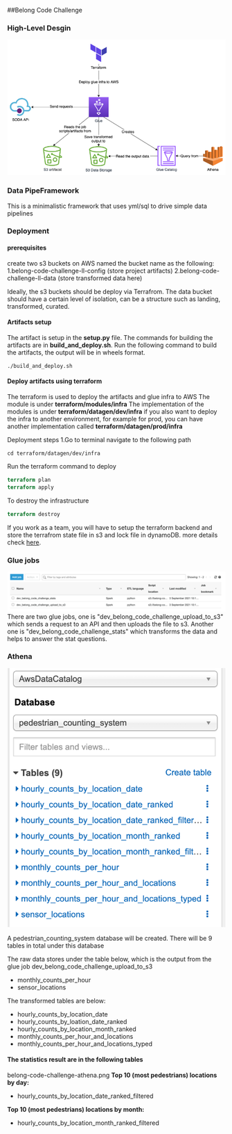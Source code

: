 ##Belong Code Challenge
### High-Level Desgin
![Screenshot](belong-code-challenge-architecture.png)

### Data PipeFramework
This is a minimalistic framework that uses yml/sql to drive simple data pipelines 

### Deployment
#### prerequisites
create two s3 buckets on AWS named the bucket name as the following:
1.belong-code-challenge-ll-config (store project artifacts)
2.belong-code-challenge-ll-data (store transformed data here)

Ideally, the s3 buckets should be deploy via Terrafrom. 
The data bucket should have a certain level of isolation, can be a structure such as landing, transformed, curated. 

#### Artifacts setup
The artifact is setup in the **setup.py** file. The commands for building the artifacts are in **build_and_deploy.sh**.
Run the following command to build the artifacts, the output will be in wheels format.
```shell
./build_and_deploy.sh 
```

#### Deploy artifacts using terraform
The terraform is used to deploy the artifacts and glue infra to AWS
The module is under **terraform/modules/infra**
The implementation of the modules is under **terraform/datagen/dev/infra**
if you also want to deploy the infra to another environment, for example for prod, you can have another implementation called **terraform/datagen/prod/infra**

Deployment steps
1.Go to terminal navigate to the following path
```shell
cd terraform/datagen/dev/infra
```
Run the terraform command to deploy
```terraform
terraform plan
terraform apply
```
To destroy the infrastructure
```terraform
terraform destroy
```
If you work as a team, you will have to setup the terraform backend and store the terrafrom state file in s3 and lock file in dynamoDB.
more details check [here](https://www.terraform.io/docs/language/settings/backends/index.html).

### Glue jobs
![Screenshot](belong-code-challenge-glue-job.png)
There are two glue jobs, one is "dev_belong_code_challenge_upload_to_s3" which sends a request to an API and then uploads the file to s3.
Another one is "dev_belong_code_challenge_stats" which transforms the data and helps to answer the stat questions.

### Athena
![Screenshot](belong-code-challenge-athena.png)

A pedestrian_counting_system database will be created. There will be 9 tables in total under this database

The raw data stores under the table below, which is the output from the glue job dev_belong_code_challenge_upload_to_s3
- monthly_counts_per_hour
- sensor_locations

The transformed tables are below:
- hourly_counts_by_location_date
- hourly_counts_by_loation_date_ranked
- hourly_counts_by_location_month_ranked
- monthly_counts_per_hour_and_locations
- monthly_counts_per_hour_and_locations_typed

#### The statistics result are in the following tables
belong-code-challenge-athena.png
**Top 10 (most pedestrians) locations by day:**
- hourly_counts_by_location_date_ranked_filtered

**Top 10 (most pedestrians) locations by month:**
- hourly_counts_by_location_month_ranked_filtered






